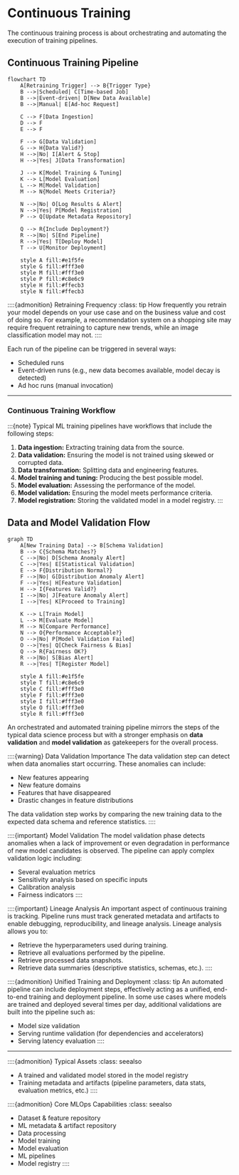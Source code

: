 # Continuous Training

The continuous training process is about orchestrating and automating the execution of training pipelines.

## Continuous Training Pipeline

```{mermaid}
flowchart TD
    A[Retraining Trigger] --> B{Trigger Type}
    B -->|Scheduled| C[Time-based Job]
    B -->|Event-driven| D[New Data Available]
    B -->|Manual| E[Ad-hoc Request]

    C --> F[Data Ingestion]
    D --> F
    E --> F

    F --> G[Data Validation]
    G --> H{Data Valid?}
    H -->|No| I[Alert & Stop]
    H -->|Yes| J[Data Transformation]

    J --> K[Model Training & Tuning]
    K --> L[Model Evaluation]
    L --> M[Model Validation]
    M --> N{Model Meets Criteria?}

    N -->|No| O[Log Results & Alert]
    N -->|Yes| P[Model Registration]
    P --> Q[Update Metadata Repository]

    Q --> R{Include Deployment?}
    R -->|No| S[End Pipeline]
    R -->|Yes| T[Deploy Model]
    T --> U[Monitor Deployment]

    style A fill:#e1f5fe
    style G fill:#fff3e0
    style M fill:#fff3e0
    style P fill:#c8e6c9
    style H fill:#ffecb3
    style N fill:#ffecb3
```

::::{admonition} Retraining Frequency
:class: tip
How frequently you retrain your model depends on your use case and on the business value and cost of doing so. For example, a recommendation system on a shopping site may require frequent retraining to capture new trends, while an image classification model may not.
::::

Each run of the pipeline can be triggered in several ways:

- Scheduled runs
- Event-driven runs (e.g., new data becomes available, model decay is detected)
- Ad hoc runs (manual invocation)

---

### Continuous Training Workflow

:::{note}
Typical ML training pipelines have workflows that include the following steps:

1.  **Data ingestion:** Extracting training data from the source.
2.  **Data validation:** Ensuring the model is not trained using skewed or corrupted data.
3.  **Data transformation:** Splitting data and engineering features.
4.  **Model training and tuning:** Producing the best possible model.
5.  **Model evaluation:** Assessing the performance of the model.
6.  **Model validation:** Ensuring the model meets performance criteria.
7.  **Model registration:** Storing the validated model in a model registry.
    :::

## Data and Model Validation Flow

```{mermaid}
graph TD
    A[New Training Data] --> B[Schema Validation]
    B --> C{Schema Matches?}
    C -->|No| D[Schema Anomaly Alert]
    C -->|Yes| E[Statistical Validation]
    E --> F{Distribution Normal?}
    F -->|No| G[Distribution Anomaly Alert]
    F -->|Yes| H[Feature Validation]
    H --> I{Features Valid?}
    I -->|No| J[Feature Anomaly Alert]
    I -->|Yes| K[Proceed to Training]

    K --> L[Train Model]
    L --> M[Evaluate Model]
    M --> N[Compare Performance]
    N --> O{Performance Acceptable?}
    O -->|No| P[Model Validation Failed]
    O -->|Yes| Q[Check Fairness & Bias]
    Q --> R{Fairness OK?}
    R -->|No| S[Bias Alert]
    R -->|Yes| T[Register Model]

    style A fill:#e1f5fe
    style T fill:#c8e6c9
    style C fill:#fff3e0
    style F fill:#fff3e0
    style I fill:#fff3e0
    style O fill:#fff3e0
    style R fill:#fff3e0
```

An orchestrated and automated training pipeline mirrors the steps of the typical data science process but with a stronger emphasis on **data validation** and **model validation** as gatekeepers for the overall process.

::::{warning} Data Validation Importance
The data validation step can detect when data anomalies start occurring. These anomalies can include:

- New features appearing
- New feature domains
- Features that have disappeared
- Drastic changes in feature distributions

The data validation step works by comparing the new training data to the expected data schema and reference statistics.
::::

::::{important} Model Validation
The model validation phase detects anomalies when a lack of improvement or even degradation in performance of new model candidates is observed. The pipeline can apply complex validation logic including:

- Several evaluation metrics
- Sensitivity analysis based on specific inputs
- Calibration analysis
- Fairness indicators
  ::::

::::{important} Lineage Analysis
An important aspect of continuous training is tracking. Pipeline runs must track generated metadata and artifacts to enable debugging, reproducibility, and lineage analysis. Lineage analysis allows you to:

- Retrieve the hyperparameters used during training.
- Retrieve all evaluations performed by the pipeline.
- Retrieve processed data snapshots.
- Retrieve data summaries (descriptive statistics, schemas, etc.).
  ::::

::::{admonition} Unified Training and Deployment
:class: tip
An automated pipeline can include deployment steps, effectively acting as a unified, end-to-end training and deployment pipeline. In some use cases where models are trained and deployed several times per day, additional validations are built into the pipeline such as:

- Model size validation
- Serving runtime validation (for dependencies and accelerators)
- Serving latency evaluation
  ::::

---

::::{admonition} Typical Assets
:class: seealso

- A trained and validated model stored in the model registry
- Training metadata and artifacts (pipeline parameters, data stats, evaluation metrics, etc.)
  ::::

::::{admonition} Core MLOps Capabilities
:class: seealso

- Dataset & feature repository
- ML metadata & artifact repository
- Data processing
- Model training
- Model evaluation
- ML pipelines
- Model registry
  ::::
